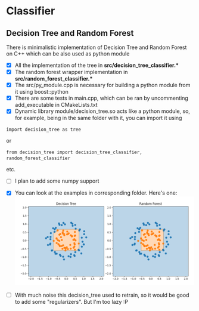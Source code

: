 # Classifier

## Decision Tree and Random Forest

There is minimalistic implementation of Decision Tree and Random Forest on C++ which can be also used as python module
- [x] All the implementation of the tree in __src/decision_tree_classifier.*__
- [x] The random forest wrapper implementation in __src/random_forest_classifier.*__
- [x] The src/py_module.cpp is necessary for building a python module from it using boost::python
- [x] There are some tests in main.cpp, which can be ran by uncommenting add_executable in CMakeLists.txt
- [x] Dynamic library module/decision_tree.so acts like a python module, so, for example, being in the same folder with it, you can import it using
```
import decision_tree as tree
```
or
```
from decision_tree import decision_tree_classifier, random_forest_classifier
```
etc.

- [ ] I plan to add some numpy support


- [x] You can look at the examples in corresponding folder. Here's one:
![](img/circles_plot.png)
  
- [ ] With much noise this decision_tree used to retrain, so it would be good to add some "regularizers". But I'm too lazy :P